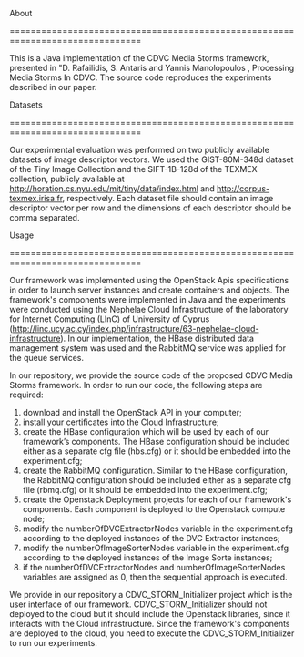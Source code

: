 About

===============================================================================

This is a Java implementation of the CDVC Media Storms framework, presented in "D. Rafailidis, S. Antaris and Yannis Manolopoulos , Processing Media Storms In CDVC. The source code reproduces the experiments described in our paper.


Datasets

===============================================================================

Our experimental evaluation was performed on two publicly available datasets of image descriptor vectors. We used the GIST-80M-348d dataset of the Tiny Image Collection and the SIFT-1B-128d of the TEXMEX collection, publicly available at http://horation.cs.nyu.edu/mit/tiny/data/index.html and http://corpus-texmex.irisa.fr, respectively. Each dataset file should contain an image descriptor vector per row and the dimensions of each descriptor should be comma separated. 


Usage

===============================================================================

Our framework was implemented using the OpenStack Apis specifications in order to launch server instances and create containers and objects. The framework's components were implemented in Java and the experiments were conducted using the Nephelae Cloud Infrastructure of the laboratory for Internet Computing (LInC) of University of Cyprus (http://linc.ucy.ac.cy/index.php/infrastructure/63-nephelae-cloud-infrastructure). In our implementation, the HBase distributed data management system was used and the RabbitMQ service was applied for the queue services. 

In our repository, we provide the source code of the proposed CDVC Media Storms framework. In order to run our code, the following steps are required:

1) download and install the OpenStack API in your computer;
2) install your certificates into the Cloud Infrastructure;
3) create the HBase configuration which will be used by each of our framework’s components. The HBase configuration should be included either as a separate cfg file (hbs.cfg) or it should be embedded into the experiment.cfg;
4) create the RabbitMQ configuration. Similar to the HBase configuration, the RabbitMQ configuration should be included either as a separate cfg file (rbmq.cfg) or it should be embedded into the experiment.cfg;
5) create the Openstack Deployment projects for each of our framework's components. Each component is deployed to the Openstack compute node; 
6) modify the numberOfDVCExtractorNodes variable in the experiment.cfg according to the deployed instances of the DVC Extractor instances; 
7) modify the numberOfImageSorterNodes variable in the experiment.cfg according to the deployed instances of the Image Sorte instances;
8) if the numberOfDVCExtractorNodes and numberOfImageSorterNodes variables are assigned as 0, then the sequential approach is executed.

We provide in our repository a CDVC_STORM_Initializer project which is the user interface of our framework. CDVC_STORM_Initializer should not deployed to the cloud but it should include the Openstack libraries, since it interacts with the Cloud infrastructure. Since the framework's components are deployed to the cloud, you need to execute the CDVC_STORM_Initializer to run our experiments.




